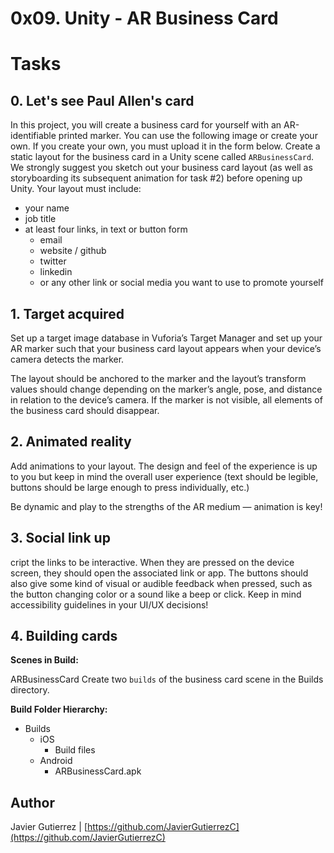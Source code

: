 # 0x09. Unity - AR Business Card

# Tasks

## 0. Let's see Paul Allen's card 
In this project, you will create a business card for yourself with an AR-identifiable printed marker. You can use the following image or create your own. If you create your own, you must upload it in the form below.
Create a static layout for the business card in a Unity scene called ```ARBusinessCard```. We strongly suggest you sketch out your business card layout (as well as storyboarding its subsequent animation for task #2) before opening up Unity. Your layout must include:

* your name
* job title
* at least four links, in text or button form
  * email
  * website / github
  * twitter
  * linkedin
  * or any other link or social media you want to use to promote yourself
          
## 1. Target acquired
Set up a target image database in Vuforia’s Target Manager and set up your AR marker such that your business card layout appears when your device’s camera detects the marker.

The layout should be anchored to the marker and the layout’s transform values should change depending on the marker’s angle, pose, and distance in relation to the device’s camera. If the marker is not visible, all elements of the business card should disappear.

## 2. Animated reality 
Add animations to your layout. The design and feel of the experience is up to you but keep in mind the overall user experience (text should be legible, buttons should be large enough to press individually, etc.)

Be dynamic and play to the strengths of the AR medium — animation is key!

## 3. Social link up
cript the links to be interactive. When they are pressed on the device screen, they should open the associated link or app. The buttons should also give some kind of visual or audible feedback when pressed, such as the button changing color or a sound like a beep or click. Keep in mind accessibility guidelines in your UI/UX decisions!

## 4. Building cards 
**Scenes in Build:**

ARBusinessCard
Create two ```builds``` of the business card scene in the Builds directory.

**Build Folder Hierarchy:**

* Builds
  * iOS
    * Build files
  * Android
    * ARBusinessCard.apk


## Author

Javier Gutierrez  | [https://github.com/JavierGutierrezC](https://github.com/JavierGutierrezC)